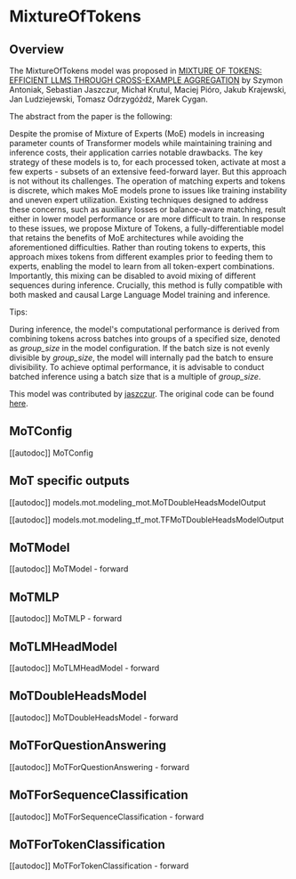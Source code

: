 <!--Copyright 2024 The HuggingFace Team. All rights reserved.

Licensed under the Apache License, Version 2.0 (the "License"); you may not use this file except in compliance with
the License. You may obtain a copy of the License at

http://www.apache.org/licenses/LICENSE-2.0

Unless required by applicable law or agreed to in writing, software distributed under the License is distributed on
an "AS IS" BASIS, WITHOUT WARRANTIES OR CONDITIONS OF ANY KIND, either express or implied. See the License for the
specific language governing permissions and limitations under the License.

⚠️ Note that this file is in Markdown but contain specific syntax for our doc-builder (similar to MDX) that may not be
rendered properly in your Markdown viewer.

-->

# MixtureOfTokens

## Overview

The MixtureOfTokens model was proposed in [MIXTURE OF TOKENS: EFFICIENT LLMS THROUGH
CROSS-EXAMPLE AGGREGATION](https://arxiv.org/abs/2310.15961) by Szymon Antoniak, Sebastian Jaszczur, Michał Krutul, Maciej Pióro, Jakub Krajewski, Jan Ludziejewski, Tomasz Odrzygóźdź, Marek Cygan.

The abstract from the paper is the following:

Despite the promise of Mixture of Experts (MoE) models in increasing parameter counts of Transformer models while maintaining training and inference costs,
their application carries notable drawbacks. The key strategy of these models is to,
for each processed token, activate at most a few experts - subsets of an extensive
feed-forward layer. But this approach is not without its challenges. The operation
of matching experts and tokens is discrete, which makes MoE models prone to issues like training instability and uneven expert utilization. Existing techniques designed to address these concerns, such as auxiliary losses or balance-aware matching, result either in lower model performance or are more difficult to train. In response to these issues, we propose Mixture of Tokens, a fully-differentiable model
that retains the benefits of MoE architectures while avoiding the aforementioned
difficulties. Rather than routing tokens to experts, this approach mixes tokens from
different examples prior to feeding them to experts, enabling the model to learn
from all token-expert combinations. Importantly, this mixing can be disabled to
avoid mixing of different sequences during inference. Crucially, this method is
fully compatible with both masked and causal Large Language Model training
and inference.

Tips:

During inference, the model's computational performance is derived from combining tokens across batches into groups of a specified size, denoted as *group_size* in the model configuration. If the batch size is not evenly divisible by *group_size*, the model will internally pad the batch to ensure divisibility. To achieve optimal performance, it is advisable to conduct batched inference using a batch size that is a multiple of *group_size*.


This model was contributed by [jaszczur](https://huggingface.co/jaszczur).
The original code can be found [here](https://github.com/llm-random/llm-random/blob/main/research/conditional/moe_layers/continuous_moe.py).


## MoTConfig

[[autodoc]] MoTConfig

## MoT specific outputs

[[autodoc]] models.mot.modeling_mot.MoTDoubleHeadsModelOutput

[[autodoc]] models.mot.modeling_tf_mot.TFMoTDoubleHeadsModelOutput

<frameworkcontent>
<pt>

## MoTModel

[[autodoc]] MoTModel
    - forward

## MoTMLP

[[autodoc]] MoTMLP
    - forward

## MoTLMHeadModel

[[autodoc]] MoTLMHeadModel
    - forward

## MoTDoubleHeadsModel

[[autodoc]] MoTDoubleHeadsModel
    - forward

## MoTForQuestionAnswering

[[autodoc]] MoTForQuestionAnswering
    - forward

## MoTForSequenceClassification

[[autodoc]] MoTForSequenceClassification
    - forward

## MoTForTokenClassification

[[autodoc]] MoTForTokenClassification
    - forward

</pt>
<tf>
